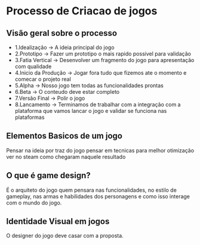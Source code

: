 # Processo de Criacao de jogos

## Visão geral sobre o processo

- 1.Idealização -> A ideia principal do jogo
- 2.Prototipo -> Fazer um prototipo o mais rapido possivel para validação
- 3.Fatia Vertical -> Desenvolver um fragmento do jogo para apresentação com qualidade
- 4.Inicio da Produção -> Jogar fora tudo que fizemos ate o momento e comecar o projeto real
- 5.Alpha -> Nosso jogo tem todas as funcionalidades prontas
- 6.Beta -> O conteudo deve estar completo
- 7.Versão Final -> Polir o jogo
- 8.Lancamento -> Terminamos de trabalhar com a integração com a plataforma que vamos lancar o jogo e validar se funciona nas plataformas

## Elementos Basicos de um jogo

Pensar na ideia por traz do jogo pensar em tecnicas para melhor otimização
ver no steam como chegaram naquele resultado

## O que é game design?

É o arquiteto do jogo quem pensara nas funcionalidades, no estilo de gameplay, nas armas e habilidades dos personagens e como isso interage com o mundo do jogo.

## Identidade Visual em jogos

O designer do jogo deve casar com a proposta.
